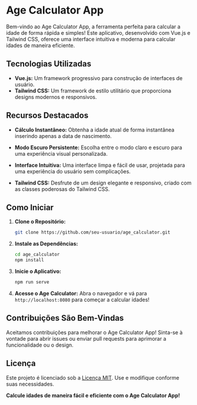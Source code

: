 # Age Calculator App

Bem-vindo ao Age Calculator App, a ferramenta perfeita para calcular a idade de forma rápida e simples! Este aplicativo, desenvolvido com Vue.js e Tailwind CSS, oferece uma interface intuitiva e moderna para calcular idades de maneira eficiente.

## Tecnologias Utilizadas

- **Vue.js:** Um framework progressivo para construção de interfaces de usuário.
- **Tailwind CSS:** Um framework de estilo utilitário que proporciona designs modernos e responsivos.

## Recursos Destacados

- **Cálculo Instantâneo:** Obtenha a idade atual de forma instantânea inserindo apenas a data de nascimento.

- **Modo Escuro Persistente:** Escolha entre o modo claro e escuro para uma experiência visual personalizada.

- **Interface Intuitiva:** Uma interface limpa e fácil de usar, projetada para uma experiência do usuário sem complicações.

- **Tailwind CSS:** Desfrute de um design elegante e responsivo, criado com as classes poderosas do Tailwind CSS.

## Como Iniciar

1. **Clone o Repositório:**
    ```bash
    git clone https://github.com/seu-usuario/age_calculator.git
    ```

2. **Instale as Dependências:**
    ```bash
    cd age_calculator
    npm install
    ```

3. **Inicie o Aplicativo:**
    ```bash
    npm run serve
    ```

4. **Acesse o Age Calculator:**
    Abra o navegador e vá para `http://localhost:8080` para começar a calcular idades!

## Contribuições São Bem-Vindas

Aceitamos contribuições para melhorar o Age Calculator App! Sinta-se à vontade para abrir issues ou enviar pull requests para aprimorar a funcionalidade ou o design.

## Licença

Este projeto é licenciado sob a [Licença MIT](LICENSE). Use e modifique conforme suas necessidades.

**Calcule idades de maneira fácil e eficiente com o Age Calculator App!**
